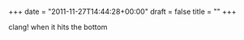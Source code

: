+++
date = "2011-11-27T14:44:28+00:00"
draft = false
title = ""
+++
<p>clang! when it hits the bottom</p> 
